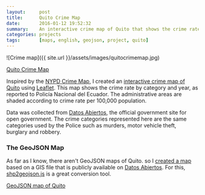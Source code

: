 ```yaml
---
layout:     post
title:      Quito Crime Map
date:       2016-01-12 19:52:32
summary:    An interactive crime map of Quito that shows the crime rate by category and year as reported by Policía Nacional del Ecuador.
categories: projects
tags:       [maps, english, geojson, project, quito]
---
```


![Crime map]({{ site.url }}/assets/images/quitocrimemap.jpg)

<a href="https://flandrade.github.io/quito-crime-map/" class="button-sp button-sp-inverse wayra wayra-inverse mb1">Quito Crime Map</a>

Inspired by the [NYPD Crime Map](https://maps.nyc.gov/crime/), I created an [interactive crime map of Quito](https://flandrade.github.io/quito-crime-map/) using [Leaflet](https://leafletjs.com/). This map shows the crime rate by category and year, as reported to Policía Nacional del Ecuador. The administrative areas are shaded according to crime rate per 100,000 population.

Data was collected from [Datos Abiertos](https://datosabiertos.quito.gob.ec/), the official government site for open government. The crime categories represented here are the same categories used by the Police such as murders, motor vehicle theft, burglary and robbery.

### The GeoJSON Map

As far as I know, there aren't GeoJSON maps of Quito. so I [created a map](https://github.com/flandrade/quito-crime-map/blob/master/data/zonales_quito.geojson) based on a GIS file that is publicly available on [Datos Abiertos](https://datosabiertos.quito.gob.ec).  For this, [shp2geojson.js](https://gipong.github.io/shp2geojson.js/) is a great conversion tool.

[GeoJSON map of Quito](https://github.com/flandrade/quito-crime-map/blob/master/data/zonales_quito.geojson)
